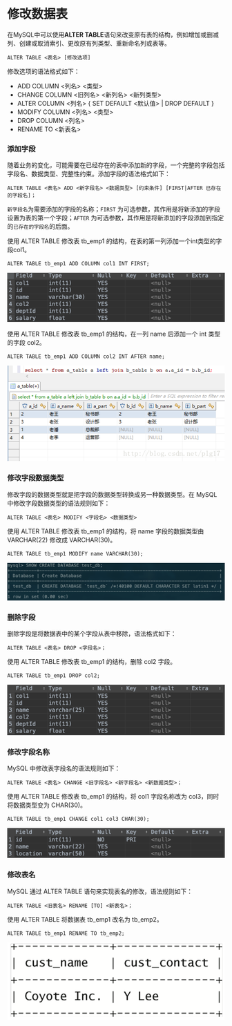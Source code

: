 # 修改数据表

在MySQL中可以使用**ALTER TABLE**语句来改变原有表的结构，例如增加或删减列、创建或取消索引、更改原有列类型、重新命名列或表等。

```text
ALTER TABLE <表名> [修改选项]
```

修改选项的语法格式如下：

* ADD COLUMN &lt;列名&gt; &lt;类型&gt;
* CHANGE COLUMN &lt;旧列名&gt; &lt;新列名&gt; &lt;新列类型&gt;
* ALTER COLUMN &lt;列名&gt; { SET DEFAULT &lt;默认值&gt; \| DROP DEFAULT }
* MODIFY COLUMN &lt;列名&gt; &lt;类型&gt;
* DROP COLUMN &lt;列名&gt;
* RENAME TO &lt;新表名&gt;

### 添加字段

随着业务的变化，可能需要在已经存在的表中添加新的字段，一个完整的字段包括字段名、数据类型、完整性约束。添加字段的语法格式如下：

```text
ALTER TABLE <表名> ADD <新字段名> <数据类型> [约束条件] [FIRST|AFTER 已存在的字段名]；
```

`新字段名`为需要添加的字段的名称；`FIRST` 为可选参数，其作用是将新添加的字段设置为表的第一个字段；`AFTER` 为可选参数，其作用是将新添加的字段添加到指定的`已存在的字段名`的后面。

使用 ALTER TABLE 修改表 tb\_emp1 的结构，在表的第一列添加一个int类型的字段col1。

```text
ALTER TABLE tb_emp1 ADD COLUMN col1 INT FIRST;
```

![](../.gitbook/assets/image%20%2883%29.png)

使用 ALTER TABLE 修改表 tb\_emp1 的结构，在一列 name 后添加一个 int 类型的字段 col2。

```text
ALTER TABLE tb_emp1 ADD COLUMN col2 INT AFTER name;
```

![](../.gitbook/assets/image%20%2890%29.png)

### 修改字段数据类型

修改字段的数据类型就是把字段的数据类型转换成另一种数据类型。在 MySQL 中修改字段数据类型的语法规则如下：

```text
ALTER TABLE <表名> MODIFY <字段名> <数据类型>
```

使用 ALTER TABLE 修改表 tb\_emp1 的结构，将 name 字段的数据类型由 VARCHAR\(22\) 修改成 VARCHAR\(30\)。

```text
ALTER TABLE tb_emp1 MODIFY name VARCHAR(30);
```

![](../.gitbook/assets/image%20%2882%29.png)

### 删除字段

删除字段是将数据表中的某个字段从表中移除，语法格式如下：

```text
ALTER TABLE <表名> DROP <字段名>；
```

使用 ALTER TABLE 修改表 tb\_emp1 的结构，删除 col2 字段。

```text
ALTER TABLE tb_emp1 DROP col2;
```

![](../.gitbook/assets/image%20%2828%29.png)

### 修改字段名称

MySQL 中修改表字段名的语法规则如下：

```text
ALTER TABLE <表名> CHANGE <旧字段名> <新字段名> <新数据类型>；
```

使用 ALTER TABLE 修改表 tb\_emp1 的结构，将 col1 字段名称改为 col3，同时将数据类型变为 CHAR\(30\)。

```text
ALTER TABLE tb_emp1 CHANGE col1 col3 CHAR(30);
```

![](../.gitbook/assets/image%20%2854%29.png)

### 修改表名

MySQL 通过 ALTER TABLE 语句来实现表名的修改，语法规则如下：

```text
ALTER TABLE <旧表名> RENAME [TO] <新表名>；
```

使用 ALTER TABLE 将数据表 tb\_emp1 改名为 tb\_emp2。

```text
ALTER TABLE tb_emp1 RENAME TO tb_emp2;
```

![](../.gitbook/assets/image%20%2861%29.png)


